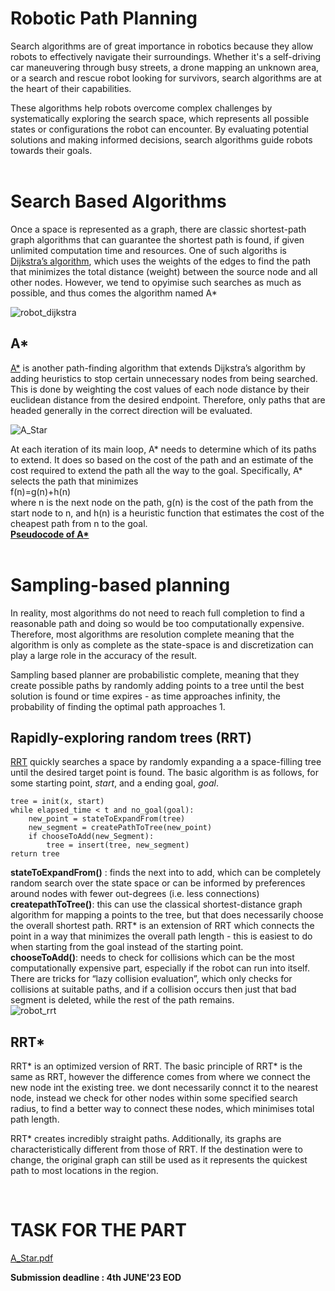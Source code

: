 # Robotic Path Planning

Search algorithms are of great importance in robotics because they allow robots to effectively navigate their surroundings. Whether it's a self-driving car maneuvering through busy streets, a drone mapping an unknown area, or a search and rescue robot looking for survivors, search algorithms are at the heart of their capabilities.

These algorithms help robots overcome complex challenges by systematically exploring the search space, which represents all possible states or configurations the robot can encounter. By evaluating potential solutions and making informed decisions, search algorithms guide robots towards their goals.
<br><br>

# Search Based Algorithms
Once a space is represented as a graph, there are classic shortest-path graph algorithms that can guarantee the shortest path is found, if given unlimited computation time and resources.
One of such algoriths is [Dijkstra’s algorithm](https://en.wikipedia.org/wiki/Dijkstra%27s_algorithm), which uses the weights of the edges to find the path that minimizes the total distance (weight) between the source node and all other nodes.
However, we tend to opyimise such searches as much as possible, and thus comes the algorithm named A* 

![robot_dijkstra](https://github.com/Robotics-Club-IIT-BHU/Robotics-Camp-2023/assets/120899038/ff5552f7-acc9-44c3-9ebf-b6734ed1b60a)


## A*
[A*](https://en.wikipedia.org/wiki/Dijkstra%27s_algorithm) is another path-finding algorithm that extends Dijkstra’s algorithm by adding heuristics to stop certain unnecessary nodes from being searched. This is done by weighting the cost values of each node distance by their euclidean distance from the desired endpoint. Therefore, only paths that are headed generally in the correct direction will be evaluated.
<br>

![A_Star](https://github.com/Robotics-Club-IIT-BHU/Robotics-Camp-2023/assets/120899038/94dfa581-7477-46da-9b41-a6fc3a49a9ba)

     
At each iteration of its main loop, A* needs to determine which of its paths to extend. It does so based on the cost of the path and an estimate of the cost required to extend the path all the way to the goal. Specifically, A* selects the path that minimizes  
f(n)=g(n)+h(n)  
where n is the next node on the path, g(n) is the cost of the path from the start node to n, and h(n) is a heuristic function that estimates the cost of the cheapest path from n to the goal. <br>
**[Pseudocode of A*](https://en.wikipedia.org/wiki/A*_search_algorithm#Pseudocode)**
<br><br>

# Sampling-based planning
In reality, most algorithms do not need to reach full completion to find a reasonable path and doing so would be too computationally expensive. Therefore, most algorithms are resolution complete meaning that the algorithm is only as complete as the state-space is and discretization can play a large role in the accuracy of the result.

Sampling based planner are probabilistic complete, meaning that they create possible paths by randomly adding points to a tree until the best solution is found or time expires - as time approaches infinity, the probability of finding the optimal path approaches 1.

## Rapidly-exploring random trees (RRT)
[RRT](https://en.wikipedia.org/wiki/Rapidly_exploring_random_tree) quickly searches a space by randomly expanding a a space-filling tree until the desired target point is found. The basic algorithm is as follows, for some starting point, _start_, and a ending goal, _goal_.

```
tree = init(x, start)
while elapsed_time < t and no_goal(goal):
    new_point = stateToExpandFrom(tree)
    new_segment = createPathToTree(new_point)
    if chooseToAdd(new_Segment):
        tree = insert(tree, new_segment)
return tree
```
**stateToExpandFrom()** : finds the next into to add, which can be completely random search over the state space or can be informed by preferences around nodes with fewer out-degrees (i.e. less connections)  
**createpathToTree()**: this can use the classical shortest-distance graph algorithm for mapping a points to the tree, but that does necessarily choose the overall shortest path. RRT* is an extension of RRT which connects the point in a way that minimizes the overall path length - this is easiest to do when starting from the goal instead of the starting point.  
**chooseToAdd()**: needs to check for collisions which can be the most computationally expensive part, especially if the robot can run into itself. There are tricks for “lazy collision evaluation”, which only checks for collisions at suitable paths, and if a collision occurs then just that bad segment is deleted, while the rest of the path remains.
<br>
![robot_rrt](https://github.com/Robotics-Club-IIT-BHU/Robotics-Camp-2023/assets/120899038/c61ccb3c-517b-419a-b3d4-fa90cd0cabe4)
<br>
## RRT*

RRT* is an optimized version of RRT. The basic principle of RRT* is the same as RRT, however the difference comes from where we connect the new node int the existing tree.
we dont necessarily connct it to the nearest node, instead we check for other nodes within some specified search radius, to find a better way to connect these nodes, which minimises total path length.

RRT* creates incredibly straight paths. Additionally, its graphs are characteristically different from those of RRT. If the destination were to change, the original graph can still be used as it represents the quickest path to most locations in the region.



<br>

# TASK FOR THE PART

[A_Star.pdf](https://github.com/Robotics-Club-IIT-BHU/Robotics-Camp-2023/files/11631759/A_Star.pdf)

**Submission deadline : 4th JUNE'23 EOD**
